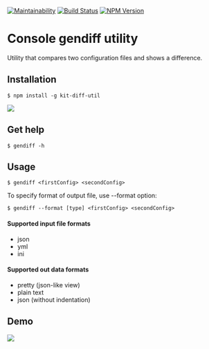 [![Maintainability](https://api.codeclimate.com/v1/badges/33137a6a1e48050f5c90/maintainability)](https://codeclimate.com/github/kitXIII/project-lvl2-s309/maintainability) [![Build Status](https://travis-ci.org/kitXIII/project-lvl2-s309.svg?branch=master)](https://travis-ci.org/kitXIII/project-lvl2-s309) [![NPM Version](http://img.shields.io/npm/v/commander.svg?style=flat)](https://www.npmjs.org/package/kit-diff-util)

# Console gendiff utility


Utility that compares two configuration files and shows a difference.


## Installation


`$ npm install -g kit-diff-util`


![](https://kitxiii.github.io/media/gif/gendiff_inst.gif)


## Get help


`$ gendiff -h`


## Usage


`$ gendiff <firstConfig> <secondConfig>`


To specify format of output file, use --format option:


`$ gendiff --format [type] <firstConfig> <secondConfig>`


#### Supported input file formats

- json
- yml
- ini

#### Supported out data formats

- pretty (json-like view)
- plain text
- json (without indentation)


## Demo


![](https://kitxiii.github.io/media/gif/gendiff_usage.gif)
